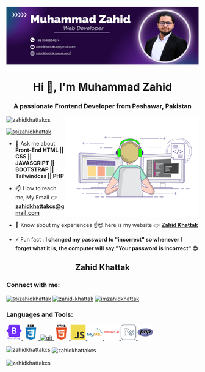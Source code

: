 ![Banner](Mybanner.png)

<h1 align="center">Hi 👋, I'm Muhammad Zahid</h1>
<h3 align="center">A passionate Frontend Developer from Peshawar, Pakistan</h3>

<img align="right" alt="coding" width="350px" src="coding2.gif">

<p align="left"> <img src="https://komarev.com/ghpvc/?username=zahidkhattakcs&label=Profile%20views&color=0e75b6&style=flat" alt="zahidkhattakcs" /> </p>

<p align="left"> <a href="https://twitter.com/@izahidkhattak" target="blank"><img src="https://img.shields.io/twitter/follow/@izahidkhattak?logo=twitter&style=for-the-badge" alt="@izahidkhattak" /></a> </p>

- 💬 Ask me about **Front-End HTML || CSS || JAVASCRIPT || BOOTSTRAP || Tailwindcss || PHP**

- 📫 How to reach me, My Email 👉 **zahidkhattakcs@gmail.com**

- 📄 Know about my experiences ☝😍 here is my website 👉 **[Zahid Khattak](https://zahidkhattak.vercel.app/)**

- ⚡ Fun fact : **I changed my password to "incorrect" so whenever I forget what it is, the computer will say "Your password is incorrect" 😊**

## <p align="center">Zahid Khattak

</p>

<h3 align="left">Connect with me:</h3>
<p align="left">
<a href="https://twitter.com/@izahidkhattak" target="blank" target="_blank"><img align="center" src="https://raw.githubusercontent.com/rahuldkjain/github-profile-readme-generator/master/src/images/icons/Social/twitter.svg" alt="@izahidkhattak" height="30" width="40" /></a>
<a href="https://www.linkedin.com/in/muhammad-zahid-cs/" target="_blank"><img align="center" src="https://raw.githubusercontent.com/rahuldkjain/github-profile-readme-generator/master/src/images/icons/Social/linked-in-alt.svg" alt="zahid-khattak" height="30" width="40" /></a>
<a href="https://instagram.com/imzahidkhattak" target="_blank"><img align="center" src="https://raw.githubusercontent.com/rahuldkjain/github-profile-readme-generator/master/src/images/icons/Social/instagram.svg" alt="imzahidkhattak" height="30" width="40" /></a>
</p>

<h3 align="left">Languages and Tools:</h3>
<p align="left"> <a href="https://getbootstrap.com" target="_blank" rel="noreferrer"> <img src="https://raw.githubusercontent.com/devicons/devicon/master/icons/bootstrap/bootstrap-plain-wordmark.svg" alt="bootstrap" width="40" height="40"/> </a> <a href="https://www.w3schools.com/css/" target="_blank" rel="noreferrer"> <img src="https://raw.githubusercontent.com/devicons/devicon/master/icons/css3/css3-original-wordmark.svg" alt="css3" width="40" height="40"/> </a> <a href="https://git-scm.com/" target="_blank" rel="noreferrer"> <img src="https://www.vectorlogo.zone/logos/git-scm/git-scm-icon.svg" alt="git" width="40" height="40"/> </a> <a href="https://www.w3.org/html/" target="_blank" rel="noreferrer"> <img src="https://raw.githubusercontent.com/devicons/devicon/master/icons/html5/html5-original-wordmark.svg" alt="html5" width="40" height="40"/> </a> <a href="https://developer.mozilla.org/en-US/docs/Web/JavaScript" target="_blank" rel="noreferrer"> <img src="https://raw.githubusercontent.com/devicons/devicon/master/icons/javascript/javascript-original.svg" alt="javascript" width="40" height="40"/> </a> <a href="https://www.mysql.com/" target="_blank" rel="noreferrer"> <img src="https://raw.githubusercontent.com/devicons/devicon/master/icons/mysql/mysql-original-wordmark.svg" alt="mysql" width="40" height="40"/> </a> <a href="https://www.oracle.com/" target="_blank" rel="noreferrer"> <img src="https://raw.githubusercontent.com/devicons/devicon/master/icons/oracle/oracle-original.svg" alt="oracle" width="40" height="40"/> </a> <a href="https://www.photoshop.com/en" target="_blank" rel="noreferrer"> <img src="https://raw.githubusercontent.com/devicons/devicon/master/icons/photoshop/photoshop-line.svg" alt="photoshop" width="40" height="40"/> </a> <a href="https://www.php.net" target="_blank" rel="noreferrer"> <img src="https://raw.githubusercontent.com/devicons/devicon/master/icons/php/php-original.svg" alt="php" width="40" height="40"/> </a> </p>

<p><img align="left" src="https://github-readme-stats.vercel.app/api/top-langs?username=zahidkhattakcs&show_icons=true&locale=en&layout=compact" alt="zahidkhattakcs" /></p>

<p>&nbsp;<img align="center" src="https://github-readme-stats.vercel.app/api?username=zahidkhattakcs&show_icons=true&locale=en" alt="zahidkhattakcs" /></p>

<p><img align="center" src="https://github-readme-streak-stats.herokuapp.com/?user=zahidkhattakcs&" alt="zahidkhattakcs" /></p>
